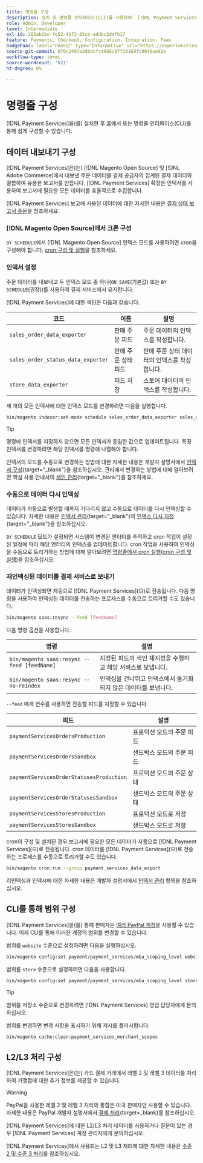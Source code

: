 ```yaml
---
title: 명령줄 구성
description: 설치 후 명령줄 인터페이스(CLI)를 사용하여  [!DNL Payment Services] 을(를) 구성할 수 있습니다.
role: Admin, Developer
level: Intermediate
exl-id: 265ab1be-fe52-41f3-85cb-addbc2ddfb17
feature: Payments, Checkout, Configuration, Integration, Paas
badgePaas: label="PaaS만" type="Informative" url="https://experienceleague.adobe.com/ko/docs/commerce/user-guides/product-solutions" tooltip="Adobe Commerce 온 클라우드 프로젝트(Adobe 관리 PaaS 인프라) 및 온프레미스 프로젝트에만 적용됩니다."
source-git-commit: 870c2497a2d6dcfc4066c07f20169fc9040ae81a
workflow-type: tm+mt
source-wordcount: '621'
ht-degree: 0%

---
```


# 명령줄 구성

[!DNL Payment Services]을(를) 설치한 후 [홈](payments-home.md)에서 또는 명령줄 인터페이스(CLI)를 통해 쉽게 구성할 수 있습니다.

## 데이터 내보내기 구성

[!DNL Payment Services]은(는) [!DNL Magento Open Source] 및 [!DNL Adobe Commerce]에서 내보낸 주문 데이터를 결제 공급자의 집계된 결제 데이터와 결합하여 유용한 보고서를 만듭니다. [!DNL Payment Services] 확장은 인덱서를 사용하여 보고서에 필요한 모든 데이터를 효율적으로 수집합니다.

[!DNL Payment Services] 보고에 사용된 데이터에 대한 자세한 내용은 [결제 상태 보고서 주문](order-payment-status.md#data-used-in-the-report)을 참조하세요.

### [!DNL Magento Open Source]에서 크론 구성

`BY SCHEDULE`에서 [!DNL Magento Open Source] 인덱스 모드를 사용하려면 cron을 구성해야 합니다. [cron 구성 및 실행](https://experienceleague.adobe.com/ko/docs/commerce-operations/configuration-guide/cli/configure-cron-jobs)을 참조하세요.

### 인덱서 설정

주문 데이터를 내보내고 두 인덱스 모드 중 하나(`ON SAVE`(기본값) 또는 `BY SCHEDULE`(권장))를 사용하여 결제 서비스에서 유지합니다.

[!DNL Payment Services]에 대한 색인은 다음과 같습니다.

| 코드 | 이름 | 설명 |
|    ---    |  ---  |  ---  |
| `sales_order_data_exporter` | 판매 주문 피드 | 주문 데이터의 인덱스를 작성합니다. |
| `sales_order_status_data_exporter` | 판매 주문 상태 피드 | 판매 주문 상태 데이터의 인덱스를 작성합니다. |
| `store_data_exporter` | 피드 저장 | 스토어 데이터의 인덱스를 작성합니다. |

세 개의 모든 인덱서에 대한 인덱스 모드를 변경하려면 다음을 실행합니다.

```bash
bin/magento indexer:set-mode schedule sales_order_data_exporter sales_order_status_data_exporter store_data_exporter
```

>[!TIP]
>
>명령에 인덱서를 지정하지 않으면 모든 인덱서가 동일한 값으로 업데이트됩니다. 특정 인덱서를 변경하려면 해당 인덱서를 명령에 나열해야 합니다.

인덱서의 모드를 수동으로 변경하는 방법에 대한 자세한 내용은 개발자 설명서에서 [인덱서 구성](https://experienceleague.adobe.com/ko/docs/commerce-operations/configuration-guide/cli/manage-indexers#configure-indexers){target="_blank"}을 참조하십시오. 관리에서 변경하는 방법에 대해 알아보려면 핵심 사용 안내서의 [색인 관리](https://experienceleague.adobe.com/ko/docs/commerce-admin/systems/tools/index-management#change-the-index-mode){target="_blank"}를 참조하세요.

### 수동으로 데이터 다시 인덱싱

데이터가 자동으로 발생할 때까지 기다리지 않고 수동으로 데이터를 다시 인덱싱할 수 있습니다. 자세한 내용은 [인덱서 관리](https://experienceleague.adobe.com/ko/docs/commerce-operations/configuration-guide/cli/manage-indexers#reindex){target="_blank"}의 [인덱스 다시 지정](https://experienceleague.adobe.com/ko/docs/commerce-operations/configuration-guide/cli/manage-indexers){target="_blank"}을 참조하십시오.

`BY SCHEDULE` 모드가 설정되면 시스템이 변경된 엔터티를 추적하고 cron 작업이 설정된 일정에 따라 해당 엔터티의 인덱스를 업데이트합니다. cron 작업을 사용하여 인덱싱을 수동으로 트리거하는 방법에 대해 알아보려면 [명령줄에서 cron 실행](https://experienceleague.adobe.com/ko/docs/commerce-operations/configuration-guide/cli/configure-cron-jobs#config-cli-cron-group-run)&#x200B;([cron 구성 및 실행](https://experienceleague.adobe.com/ko/docs/commerce-operations/configuration-guide/cli/configure-cron-jobs))을 참조하십시오.

### 재인덱싱된 데이터를 결제 서비스로 보내기

데이터가 인덱싱되면 자동으로 [!DNL Payment Services]&#x200B;(으)로 전송됩니다. 다음 명령을 사용하여 인덱싱된 데이터를 전송하는 프로세스를 수동으로 트리거할 수도 있습니다.

```bash
bin/magento saas:resync --feed [feedName]
```

다음 명령 옵션을 사용합니다.

| 명령 | 설명 |
|  ---  |  ---  |
| `bin/magento saas:resync --feed [feedName]` | 지정된 피드의 색인 재지정을 수행하고 해당 서비스로 보냅니다. |
| `bin/magento saas:resync --no-reindex` | 인덱싱을 건너뛰고 인덱스에서 동기화되지 않은 데이터를 보냅니다. |

`--feed` 매개 변수를 사용하면 전송할 피드를 지정할 수 있습니다.

| 피드 | 설명 |
|  ---  |  ---  |
| `paymentServicesOrdersProduction` | 프로덕션 모드의 주문 피드 |
| `paymentServicesOrdersSandbox` | 샌드박스 모드의 주문 피드 |
| `paymentServicesOrderStatusesProduction` | 프로덕션 모드의 주문 상태 |
| `paymentServicesOrderStatusesSandbox` | 샌드박스 모드의 주문 상태 |
| `paymentServicesStoresProduction` | 프로덕션 모드로 저장 |
| `paymentServicesStoresSandbox` | 샌드박스 모드로 저장 |

cron이 구성 및 설치된 경우 보고서에 필요한 모든 데이터가 자동으로 [!DNL Payment Services]&#x200B;(으)로 전송됩니다. cron 데이터를 [!DNL Payment Services]&#x200B;(으)로 전송하는 프로세스를 수동으로 트리거할 수도 있습니다.

```bash
bin/magento cron:run --group payment_services_data_export
```

리인덱싱과 인덱서에 대한 자세한 내용은 개발자 설명서에서 [인덱서 관리](https://experienceleague.adobe.com/ko/docs/commerce-operations/configuration-guide/cli/manage-indexers) 항목을 참조하십시오.

## CLI를 통해 범위 구성

[!DNL Payment Services]을(를) 통해 판매자는 [여러 PayPal 계정](configure-admin.md#use-multiple-paypal-accounts)을 사용할 수 있습니다. 이제 CLI를 통해 이러한 계정의 범위를 변경할 수 있습니다.

범위를 `website` 수준으로 설정하려면 다음을 실행하십시오.

```bash
bin/magento config:set payment/payment_services/mba_scoping_level website
```

범위를 `store` 수준으로 설정하려면 다음을 사용합니다.

```bash
bin/magento config:set payment/payment_services/mba_scoping_level store
```

>[!TIP]
>
> 범위를 저장소 수준으로 변경하려면 [!DNL Payment Services] 영업 담당자에게 문의하십시오.

범위를 변경하면 변경 사항을 표시하기 위해 캐시를 플러시합니다.

```bash
bin/magento cache:clean:payment_services_merchant_scopes
```

## L2/L3 처리 구성

[!DNL Payment Services]은(는) 카드 결제 거래에서 레벨 2 및 레벨 3 데이터를 처리하여 가맹점에 대한 추가 정보를 제공할 수 있습니다.

>[!WARNING]
>
> PayPal을 사용한 레벨 2 및 레벨 3 처리와 통합은 미국 판매자만 사용할 수 있습니다. 자세한 내용은 PayPal 개발자 설명서에서 [결제 처리](https://developer.paypal.com/docs/checkout/advanced/processing/){target=_blank}를 참조하십시오.

[!DNL Payment Services]에 대한 L2/L3 처리 데이터를 사용하거나 질문이 있는 경우 [!DNL Payment Services] 계정 관리자에게 문의하십시오.

[!DNL Payment Services]에서 사용되는 L2 및 L3 처리에 대한 자세한 내용은 [수준 2 및 수준 3 처리](levels-card-payment-transactions.md)를 참조하십시오.
